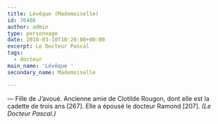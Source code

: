 ```yaml
---
title: Lévêque (Mademoiselle)
id: 76466
author: admin
type: personnage
date: 2010-03-10T10:20:00+00:00
excerpt: Le Docteur Pascal
tags:
  - docteur
main_name: 'Lévêque '
secondary_name: Mademoiselle

---
```

— Fille de J&rsquo;avoué. Ancienne amie de Clotilde Rougon, dont elle est la cadette de trois ans [267]. Elle a épousé le docteur Ramond [207]. _(Le Docteur Pascal.)_
